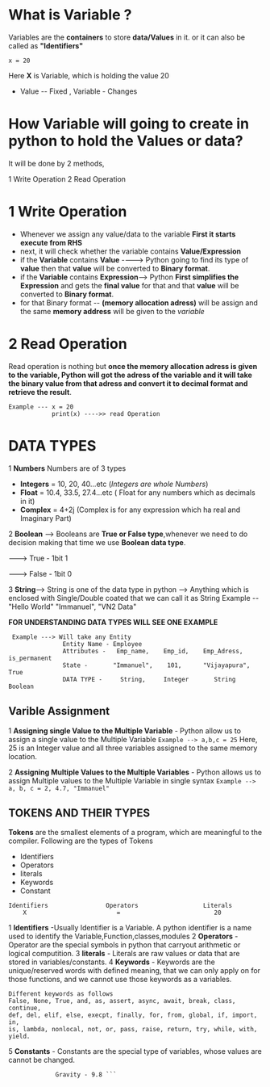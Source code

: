 # What is Variable ?
Variables are the **containers** to store **data/Values** in it. or it can also be called as **"Identifiers"**
```
x = 20
```
Here **X** is Variable, which is holding the value 20
- Value -- Fixed ,           Variable - Changes 

# How Variable will going to create in python to hold the Values or data?
It will be done by 2 methods,

1 Write Operation
2 Read Operation 
# 1 Write Operation
- Whenever we assign any value/data to the variable **First it starts execute from RHS**
- next, it will check whether the variable contains **Value/Expression**
- if the **Variable** contains **Value**   ----> Python going to find its type of **value** then that **value** will be converted to                                                      **Binary format**.
- if the **Variable** contains **Expression**--> Python **First simplifies the Expression** and gets the **final value** for that and                                                      that **value** will be converted to **Binary format**.
- for that Binary format -- **(memory allocation adress)** will be assign and the same **memory address** will be given to the *variable* 
# 2 Read Operation 
Read operation is nothing but **once the memory allocation adress is given to the variable, Python will got the adress of the variable and it will take the binary value from that adress and convert it to decimal format and retrieve the result**.
```
Example --- x = 20 
            print(x) ---->> read Operation 
```

# DATA TYPES

1 **Numbers** 
Numbers are of 3 types
- **Integers** = 10, 20, 40...etc (*Integers are whole Numbers*)
- **Float** = 10.4, 33.5, 27.4...etc ( Float for any numbers which as decimals in it)
- **Complex** = 4+2j (Complex is for any expression which ha real and Imaginary Part)

2 **Boolean** --> Booleans are **True or False type**,whenever we need to do decision making that time we use **Boolean data type**.

  ---> True  -  1bit   1
  
  ---> False -  1bit   0  

3 **String**--> String is one of the data type in python --> Anything which is enclosed with Single/Double coated that we can call it as                 String 
                Example -- "Hello World"
                "Immanuel", "VN2 Data"
           
**FOR UNDERSTANDING DATA TYPES WILL SEE ONE EXAMPLE**
```
 Example ---> Will take any Entity
               Entity Name - Employee
               Attributes -   Emp_name,    Emp_id,    Emp_Adress,     is_permanent
               State -       "Immanuel",    101,      "Vijayapura",     True
               DATA TYPE -     String,     Integer       String        Boolean
```
## Varible Assignment

1 **Assigning single Value to the Multiple Variable** - 
Python allow us to assign a single value to the Multiple Variable 
``` Example --> a,b,c = 25 ```
Here, 25 is an Integer value and all three variables assigned to the same memory location.

2 **Assigning Multiple Values to the Multiple Variables** -
Python allows us to assign Multiple values to the Multiple Variable in single syntax 
``` Example --> a, b, c = 2, 4.7, "Immanuel" ```


## TOKENS AND THEIR TYPES 
**Tokens** are the smallest elements of a program, which are meaningful to the compiler.
Following are the types of Tokens 
- Identifiers
- Operators
- literals
- Keywords
- Constant
```
Identifiers                Operators                  Literals
    X                         =                          20
```

1 **Identifiers** -Usually Identifier is a Variable. A python identifier is a name used to identify the Variable,Function,classes,modules
2 **Operators** - Operator are the special symbols in python that carryout arithmetic or logical computition.
3 **literals** - Literals are raw values or data that are stored in variables/constants.
4 **Keywords** - Keywords are the unique/reserved words with defined meaning, that we can only apply on for those functions, and we                        cannot use those keywords as a variables.
```
Different keywords as follows
False, None, True, and, as, assert, async, await, break, class, continue,
def, del, elif, else, execpt, finally, for, from, global, if, import, in, 
is, lambda, nonlocal, not, or, pass, raise, return, try, while, with, yield.
```
5 **Constants** - Constants are the special type of variables, whose values are cannot be changed.
``` Example ---> Pi - 3.14
             Gravity - 9.8 ```
 



